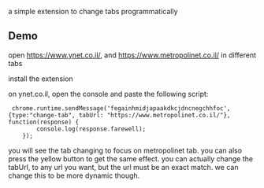 a simple extension to change tabs programmatically

## Demo 
open https://www.ynet.co.il/, and https://www.metropolinet.co.il/ in different tabs

install the extension

on ynet.co.il, open the console and paste the following script:
```
 chrome.runtime.sendMessage('fegainhmidjapaakdkcjdncnegchhfoc',{type:"change-tab", tabUrl: "https://www.metropolinet.co.il/"}, function(response) {
        console.log(response.farewell);
    });
```
you will see the tab changing to focus on metropolinet tab.
you can also press the yellow button to get the same effect.
you can actually change the tabUrl, to any url you want, but the url must be an exact match. we can change this to be more dynamic though.
